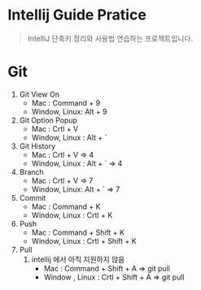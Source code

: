 # Intellij Guide Pratice

> IntelliJ 단축키 정리와 사용법 연습하는 프로젝트입니다.

# Git

1. Git View On
   - Mac : Command + 9
   - Window, Linux: Alt + 9
2. Git Option Popup
   - Mac : Crtl + V
   - Window, Linux : Alt + `
3. Git History
   - Mac : Crtl + V => 4
   - Window, Linux : Alt + ` => 4
4. Branch
   - Mac : Crtl + V => 7
   - Window, Linux: Alt + ` => 7
5. Commit
   - Mac : Command + K
   - Window, Linux : Crtl + K
6. Push
   - Mac : Command + Shift + K
   - Window, Linux : Crtl + Shift + K
7. Pull
   1. intellij 에서 아직 지원하지 않음
      - Mac : Command + Shift + A => git pull
      - Window , Linux : Crtl + Shift + A => git pull